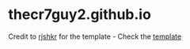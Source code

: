 # thecr7guy2.github.io

Credit to [rjshkr](https://github.com/rjshkhr) for the template - Check the [template](https://github.com/rjshkhr/cleanfolio)
